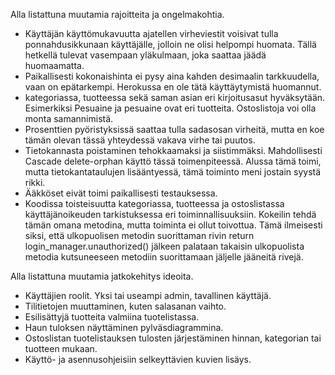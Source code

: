 Alla listattuna muutamia rajoitteita ja ongelmakohtia.

* Käyttäjän käyttömukavuutta ajatellen virheviestit voisivat tulla ponnahdusikkunaan käyttäjälle, jolloin ne olisi helpompi huomata. Tällä hetkellä tulevat vasempaan yläkulmaan, joka saattaa jäädä huomaamatta.
* Paikallisesti kokonaishinta ei pysy aina kahden desimaalin tarkkuudella, vaan on epätarkempi. Herokussa en ole tätä käyttäytymistä huomannut.
* kategoriassa, tuotteessa sekä saman asian eri kirjoitusasut hyväksytään. Esimerkiksi Pesuaine ja pesuaine ovat eri tuotteita. Ostoslistoja voi olla monta samannimistä.
* Prosenttien pyöristyksissä saattaa tulla sadasosan virheitä, mutta en koe tämän olevan tässä yhteydessä vakava virhe tai puutos.
* Tietokannasta poistaminen tehokkaamaksi ja siistimmäksi. Mahdollisesti Cascade delete-orphan käyttö tässä toimenpiteessä. Alussa tämä toimi, mutta tietokantataulujen lisääntyessä, tämä toiminto meni jostain syystä rikki.
* Ääkköset eivät toimi paikallisesti testauksessa.
* Koodissa toisteisuutta kategoriassa, tuotteessa ja ostoslistassa käyttäjänoikeuden tarkistuksessa eri toiminnallisuuksiin. Kokeilin tehdä tämän omana metodina, mutta toiminta ei ollut toivottua. Tämä ilmeisesti siksi, että ulkopuolisen metodin suorittaman rivin return login_manager.unauthorized()  jälkeen palataan takaisin ulkopuolista metodia kutsuneeseen metodiin suorittamaan jäljelle jääneitä rivejä.  

Alla listattuna muutamia jatkokehitys ideoita.

* Käyttäjien roolit. Yksi tai useampi admin, tavallinen käyttäjä.
* Tilitietojen muuttaminen, kuten salasanan vaihto.
* Esilisättyjä tuotteita valmiina tuotelistassa.
* Haun tuloksen näyttäminen pylväsdiagrammina.
* Ostoslistan tuotelistauksen tulosten järjestäminen hinnan, kategorian tai tuotteen mukaan.
* Käyttö- ja asennusohjeisiin selkeyttävien kuvien lisäys.
